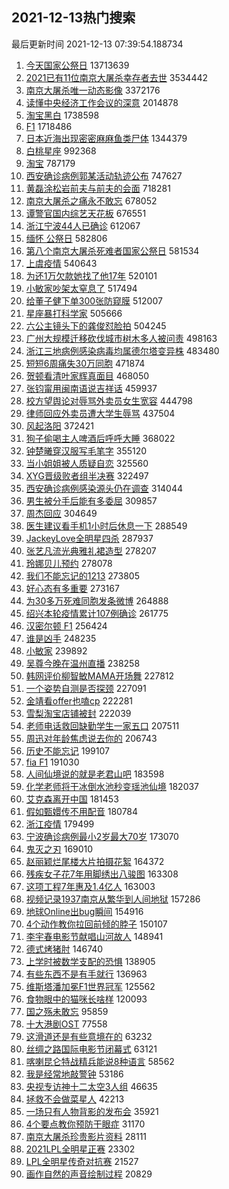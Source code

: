 ## 2021-12-13热门搜索 
最后更新时间 2021-12-13 07:39:54.188734 
1. [今天国家公祭日](https://s.weibo.com/weibo?q=%23%E4%BB%8A%E5%A4%A9%E5%9B%BD%E5%AE%B6%E5%85%AC%E7%A5%AD%E6%97%A5%23&Refer=top) 13713639
1. [2021已有11位南京大屠杀幸存者去世](https://s.weibo.com/weibo?q=2021%E5%B7%B2%E6%9C%8911%E4%BD%8D%E5%8D%97%E4%BA%AC%E5%A4%A7%E5%B1%A0%E6%9D%80%E5%B9%B8%E5%AD%98%E8%80%85%E5%8E%BB%E4%B8%96&Refer=top) 3534442
1. [南京大屠杀唯一动态影像](https://s.weibo.com/weibo?q=%23%E5%8D%97%E4%BA%AC%E5%A4%A7%E5%B1%A0%E6%9D%80%E5%94%AF%E4%B8%80%E5%8A%A8%E6%80%81%E5%BD%B1%E5%83%8F%23&Refer=top) 3372176
1. [读懂中央经济工作会议的深意](https://s.weibo.com/weibo?q=%23%E8%AF%BB%E6%87%82%E4%B8%AD%E5%A4%AE%E7%BB%8F%E6%B5%8E%E5%B7%A5%E4%BD%9C%E4%BC%9A%E8%AE%AE%E7%9A%84%E6%B7%B1%E6%84%8F%23&Refer=top) 2014878
1. [淘宝黑白](https://s.weibo.com/weibo?q=%E6%B7%98%E5%AE%9D%E9%BB%91%E7%99%BD&Refer=top) 1738598
1. [F1](https://s.weibo.com/weibo?q=F1&Refer=top) 1718486
1. [日本近海出现密密麻麻鱼类尸体](https://s.weibo.com/weibo?q=%23%E6%97%A5%E6%9C%AC%E8%BF%91%E6%B5%B7%E5%87%BA%E7%8E%B0%E5%AF%86%E5%AF%86%E9%BA%BB%E9%BA%BB%E9%B1%BC%E7%B1%BB%E5%B0%B8%E4%BD%93%23&Refer=top) 1344379
1. [白桃星座](https://s.weibo.com/weibo?q=%23%E7%99%BD%E6%A1%83%E6%98%9F%E5%BA%A7%23&Refer=top) 992368
1. [淘宝](https://s.weibo.com/weibo?q=%E6%B7%98%E5%AE%9D&Refer=top) 787179
1. [西安确诊病例郭某活动轨迹公布](https://s.weibo.com/weibo?q=%23%E8%A5%BF%E5%AE%89%E7%A1%AE%E8%AF%8A%E7%97%85%E4%BE%8B%E9%83%AD%E6%9F%90%E6%B4%BB%E5%8A%A8%E8%BD%A8%E8%BF%B9%E5%85%AC%E5%B8%83%23&Refer=top) 747627
1. [黄磊涂松岩前夫与前夫的会面](https://s.weibo.com/weibo?q=%23%E9%BB%84%E7%A3%8A%E6%B6%82%E6%9D%BE%E5%B2%A9%E5%89%8D%E5%A4%AB%E4%B8%8E%E5%89%8D%E5%A4%AB%E7%9A%84%E4%BC%9A%E9%9D%A2%23&Refer=top) 718281
1. [南京大屠杀之痛永不敢忘](https://s.weibo.com/weibo?q=%23%E5%8D%97%E4%BA%AC%E5%A4%A7%E5%B1%A0%E6%9D%80%E4%B9%8B%E7%97%9B%E6%B0%B8%E4%B8%8D%E6%95%A2%E5%BF%98%23&Refer=top) 678052
1. [谭警官国内综艺天花板](https://s.weibo.com/weibo?q=%23%E8%B0%AD%E8%AD%A6%E5%AE%98%E5%9B%BD%E5%86%85%E7%BB%BC%E8%89%BA%E5%A4%A9%E8%8A%B1%E6%9D%BF%23&Refer=top) 676551
1. [浙江宁波44人已确诊](https://s.weibo.com/weibo?q=%23%E6%B5%99%E6%B1%9F%E5%AE%81%E6%B3%A244%E4%BA%BA%E5%B7%B2%E7%A1%AE%E8%AF%8A%23&Refer=top) 612067
1. [缅怀 公祭日](https://s.weibo.com/weibo?q=%E7%BC%85%E6%80%80%20%E5%85%AC%E7%A5%AD%E6%97%A5&Refer=top) 582806
1. [第八个南京大屠杀死难者国家公祭日](https://s.weibo.com/weibo?q=%23%E7%AC%AC%E5%85%AB%E4%B8%AA%E5%8D%97%E4%BA%AC%E5%A4%A7%E5%B1%A0%E6%9D%80%E6%AD%BB%E9%9A%BE%E8%80%85%E5%9B%BD%E5%AE%B6%E5%85%AC%E7%A5%AD%E6%97%A5%23&Refer=top) 581534
1. [上虞疫情](https://s.weibo.com/weibo?q=%E4%B8%8A%E8%99%9E%E7%96%AB%E6%83%85&Refer=top) 540643
1. [为还1万欠款她找了他17年](https://s.weibo.com/weibo?q=%23%E4%B8%BA%E8%BF%981%E4%B8%87%E6%AC%A0%E6%AC%BE%E5%A5%B9%E6%89%BE%E4%BA%86%E4%BB%9617%E5%B9%B4%23&Refer=top) 520101
1. [小敏家吵架太窒息了](https://s.weibo.com/weibo?q=%23%E5%B0%8F%E6%95%8F%E5%AE%B6%E5%90%B5%E6%9E%B6%E5%A4%AA%E7%AA%92%E6%81%AF%E4%BA%86%23&Refer=top) 517494
1. [给董子健下单300张防窥膜](https://s.weibo.com/weibo?q=%23%E7%BB%99%E8%91%A3%E5%AD%90%E5%81%A5%E4%B8%8B%E5%8D%95300%E5%BC%A0%E9%98%B2%E7%AA%A5%E8%86%9C%23&Refer=top) 512007
1. [星座暴打科学家](https://s.weibo.com/weibo?q=%E6%98%9F%E5%BA%A7%E6%9A%B4%E6%89%93%E7%A7%91%E5%AD%A6%E5%AE%B6&Refer=top) 505666
1. [六公主镜头下的龚俊怼脸拍](https://s.weibo.com/weibo?q=%23%E5%85%AD%E5%85%AC%E4%B8%BB%E9%95%9C%E5%A4%B4%E4%B8%8B%E7%9A%84%E9%BE%9A%E4%BF%8A%E6%80%BC%E8%84%B8%E6%8B%8D%23&Refer=top) 504245
1. [广州大规模迁移砍伐城市树木多人被问责](https://s.weibo.com/weibo?q=%23%E5%B9%BF%E5%B7%9E%E5%A4%A7%E8%A7%84%E6%A8%A1%E8%BF%81%E7%A7%BB%E7%A0%8D%E4%BC%90%E5%9F%8E%E5%B8%82%E6%A0%91%E6%9C%A8%E5%A4%9A%E4%BA%BA%E8%A2%AB%E9%97%AE%E8%B4%A3%23&Refer=top) 498163
1. [浙江三地病例感染病毒均属德尔塔变异株](https://s.weibo.com/weibo?q=%23%E6%B5%99%E6%B1%9F%E4%B8%89%E5%9C%B0%E7%97%85%E4%BE%8B%E6%84%9F%E6%9F%93%E7%97%85%E6%AF%92%E5%9D%87%E5%B1%9E%E5%BE%B7%E5%B0%94%E5%A1%94%E5%8F%98%E5%BC%82%E6%A0%AA%23&Refer=top) 483480
1. [短短6周痛失30万同胞](https://s.weibo.com/weibo?q=%23%E7%9F%AD%E7%9F%AD6%E5%91%A8%E7%97%9B%E5%A4%B130%E4%B8%87%E5%90%8C%E8%83%9E%23&Refer=top) 471874
1. [贺顿看清叶家辉真面目](https://s.weibo.com/weibo?q=%23%E8%B4%BA%E9%A1%BF%E7%9C%8B%E6%B8%85%E5%8F%B6%E5%AE%B6%E8%BE%89%E7%9C%9F%E9%9D%A2%E7%9B%AE%23&Refer=top) 468050
1. [张钧甯用闽南语说吉祥话](https://s.weibo.com/weibo?q=%23%E5%BC%A0%E9%92%A7%E7%94%AF%E7%94%A8%E9%97%BD%E5%8D%97%E8%AF%AD%E8%AF%B4%E5%90%89%E7%A5%A5%E8%AF%9D%23&Refer=top) 459937
1. [校方望舆论对辱骂外卖员女生宽容](https://s.weibo.com/weibo?q=%23%E6%A0%A1%E6%96%B9%E6%9C%9B%E8%88%86%E8%AE%BA%E5%AF%B9%E8%BE%B1%E9%AA%82%E5%A4%96%E5%8D%96%E5%91%98%E5%A5%B3%E7%94%9F%E5%AE%BD%E5%AE%B9%23&Refer=top) 444798
1. [律师回应外卖员遭大学生辱骂](https://s.weibo.com/weibo?q=%23%E5%BE%8B%E5%B8%88%E5%9B%9E%E5%BA%94%E5%A4%96%E5%8D%96%E5%91%98%E9%81%AD%E5%A4%A7%E5%AD%A6%E7%94%9F%E8%BE%B1%E9%AA%82%23&Refer=top) 437504
1. [风起洛阳](https://s.weibo.com/weibo?q=%E9%A3%8E%E8%B5%B7%E6%B4%9B%E9%98%B3&Refer=top) 372421
1. [狗子偷喝主人啤酒后呼呼大睡](https://s.weibo.com/weibo?q=%23%E7%8B%97%E5%AD%90%E5%81%B7%E5%96%9D%E4%B8%BB%E4%BA%BA%E5%95%A4%E9%85%92%E5%90%8E%E5%91%BC%E5%91%BC%E5%A4%A7%E7%9D%A1%23&Refer=top) 368022
1. [钟楚曦穿汉服写毛笔字](https://s.weibo.com/weibo?q=%23%E9%92%9F%E6%A5%9A%E6%9B%A6%E7%A9%BF%E6%B1%89%E6%9C%8D%E5%86%99%E6%AF%9B%E7%AC%94%E5%AD%97%23&Refer=top) 355120
1. [当小姐姐被人质疑自恋](https://s.weibo.com/weibo?q=%E5%BD%93%E5%B0%8F%E5%A7%90%E5%A7%90%E8%A2%AB%E4%BA%BA%E8%B4%A8%E7%96%91%E8%87%AA%E6%81%8B&Refer=top) 325560
1. [XYG晋级败者组半决赛](https://s.weibo.com/weibo?q=%23XYG%E6%99%8B%E7%BA%A7%E8%B4%A5%E8%80%85%E7%BB%84%E5%8D%8A%E5%86%B3%E8%B5%9B%23&Refer=top) 322497
1. [西安确诊病例感染源头仍在调查](https://s.weibo.com/weibo?q=%23%E8%A5%BF%E5%AE%89%E7%A1%AE%E8%AF%8A%E7%97%85%E4%BE%8B%E6%84%9F%E6%9F%93%E6%BA%90%E5%A4%B4%E4%BB%8D%E5%9C%A8%E8%B0%83%E6%9F%A5%23&Refer=top) 314044
1. [男生被分手后能有多委屈](https://s.weibo.com/weibo?q=%23%E7%94%B7%E7%94%9F%E8%A2%AB%E5%88%86%E6%89%8B%E5%90%8E%E8%83%BD%E6%9C%89%E5%A4%9A%E5%A7%94%E5%B1%88%23&Refer=top) 309857
1. [周杰回应](https://s.weibo.com/weibo?q=%23%E5%91%A8%E6%9D%B0%E5%9B%9E%E5%BA%94%23&Refer=top) 304649
1. [医生建议看手机1小时后休息一下](https://s.weibo.com/weibo?q=%23%E5%8C%BB%E7%94%9F%E5%BB%BA%E8%AE%AE%E7%9C%8B%E6%89%8B%E6%9C%BA1%E5%B0%8F%E6%97%B6%E5%90%8E%E4%BC%91%E6%81%AF%E4%B8%80%E4%B8%8B%23&Refer=top) 288549
1. [JackeyLove全明星四杀](https://s.weibo.com/weibo?q=%23JackeyLove%E5%85%A8%E6%98%8E%E6%98%9F%E5%9B%9B%E6%9D%80%23&Refer=top) 287937
1. [张艺凡流光典雅礼裙造型](https://s.weibo.com/weibo?q=%E5%BC%A0%E8%89%BA%E5%87%A1%E6%B5%81%E5%85%89%E5%85%B8%E9%9B%85%E7%A4%BC%E8%A3%99%E9%80%A0%E5%9E%8B&Refer=top) 278207
1. [玲娜贝儿预约](https://s.weibo.com/weibo?q=%E7%8E%B2%E5%A8%9C%E8%B4%9D%E5%84%BF%E9%A2%84%E7%BA%A6&Refer=top) 278078
1. [我们不能忘记的1213](https://s.weibo.com/weibo?q=%23%E6%88%91%E4%BB%AC%E4%B8%8D%E8%83%BD%E5%BF%98%E8%AE%B0%E7%9A%841213%23&Refer=top) 273805
1. [好心态有多重要](https://s.weibo.com/weibo?q=%23%E5%A5%BD%E5%BF%83%E6%80%81%E6%9C%89%E5%A4%9A%E9%87%8D%E8%A6%81%23&Refer=top) 273167
1. [为30多万死难同胞发条微博](https://s.weibo.com/weibo?q=%E4%B8%BA30%E5%A4%9A%E4%B8%87%E6%AD%BB%E9%9A%BE%E5%90%8C%E8%83%9E%E5%8F%91%E6%9D%A1%E5%BE%AE%E5%8D%9A&Refer=top) 264888
1. [绍兴本轮疫情累计107例确诊](https://s.weibo.com/weibo?q=%23%E7%BB%8D%E5%85%B4%E6%9C%AC%E8%BD%AE%E7%96%AB%E6%83%85%E7%B4%AF%E8%AE%A1107%E4%BE%8B%E7%A1%AE%E8%AF%8A%23&Refer=top) 261775
1. [汉密尔顿 F1](https://s.weibo.com/weibo?q=%E6%B1%89%E5%AF%86%E5%B0%94%E9%A1%BF%20F1&Refer=top) 256424
1. [谁是凶手](https://s.weibo.com/weibo?q=%E8%B0%81%E6%98%AF%E5%87%B6%E6%89%8B&Refer=top) 248235
1. [小敏家](https://s.weibo.com/weibo?q=%E5%B0%8F%E6%95%8F%E5%AE%B6&Refer=top) 239892
1. [吴尊今晚在温州直播](https://s.weibo.com/weibo?q=%23%E5%90%B4%E5%B0%8A%E4%BB%8A%E6%99%9A%E5%9C%A8%E6%B8%A9%E5%B7%9E%E7%9B%B4%E6%92%AD%23&Refer=top) 238258
1. [韩网评价柳智敏MAMA开场舞](https://s.weibo.com/weibo?q=%E9%9F%A9%E7%BD%91%E8%AF%84%E4%BB%B7%E6%9F%B3%E6%99%BA%E6%95%8FMAMA%E5%BC%80%E5%9C%BA%E8%88%9E&Refer=top) 227812
1. [一个姿势自测是否探颈](https://s.weibo.com/weibo?q=%23%E4%B8%80%E4%B8%AA%E5%A7%BF%E5%8A%BF%E8%87%AA%E6%B5%8B%E6%98%AF%E5%90%A6%E6%8E%A2%E9%A2%88%23&Refer=top) 227091
1. [金靖看offer也嗑cp](https://s.weibo.com/weibo?q=%23%E9%87%91%E9%9D%96%E7%9C%8Boffer%E4%B9%9F%E5%97%91cp%23&Refer=top) 222281
1. [雪梨淘宝店铺被封](https://s.weibo.com/weibo?q=%23%E9%9B%AA%E6%A2%A8%E6%B7%98%E5%AE%9D%E5%BA%97%E9%93%BA%E8%A2%AB%E5%B0%81%23&Refer=top) 222039
1. [老师电话救回缺勤学生一家五口](https://s.weibo.com/weibo?q=%23%E8%80%81%E5%B8%88%E7%94%B5%E8%AF%9D%E6%95%91%E5%9B%9E%E7%BC%BA%E5%8B%A4%E5%AD%A6%E7%94%9F%E4%B8%80%E5%AE%B6%E4%BA%94%E5%8F%A3%23&Refer=top) 207511
1. [周迅对年龄焦虑说去你的](https://s.weibo.com/weibo?q=%23%E5%91%A8%E8%BF%85%E5%AF%B9%E5%B9%B4%E9%BE%84%E7%84%A6%E8%99%91%E8%AF%B4%E5%8E%BB%E4%BD%A0%E7%9A%84%23&Refer=top) 206743
1. [历史不能忘记](https://s.weibo.com/weibo?q=%23%E5%8E%86%E5%8F%B2%E4%B8%8D%E8%83%BD%E5%BF%98%E8%AE%B0%23&Refer=top) 199107
1. [fia F1](https://s.weibo.com/weibo?q=fia%20F1&Refer=top) 191030
1. [人间仙境说的就是老君山吧](https://s.weibo.com/weibo?q=%23%E4%BA%BA%E9%97%B4%E4%BB%99%E5%A2%83%E8%AF%B4%E7%9A%84%E5%B0%B1%E6%98%AF%E8%80%81%E5%90%9B%E5%B1%B1%E5%90%A7%23&Refer=top) 183598
1. [化学老师将干冰倒水池秒变瑶池仙境](https://s.weibo.com/weibo?q=%23%E5%8C%96%E5%AD%A6%E8%80%81%E5%B8%88%E5%B0%86%E5%B9%B2%E5%86%B0%E5%80%92%E6%B0%B4%E6%B1%A0%E7%A7%92%E5%8F%98%E7%91%B6%E6%B1%A0%E4%BB%99%E5%A2%83%23&Refer=top) 182037
1. [艾克森离开中国](https://s.weibo.com/weibo?q=%23%E8%89%BE%E5%85%8B%E6%A3%AE%E7%A6%BB%E5%BC%80%E4%B8%AD%E5%9B%BD%23&Refer=top) 181453
1. [假如甄嬛传不用配音](https://s.weibo.com/weibo?q=%23%E5%81%87%E5%A6%82%E7%94%84%E5%AC%9B%E4%BC%A0%E4%B8%8D%E7%94%A8%E9%85%8D%E9%9F%B3%23&Refer=top) 180784
1. [浙江疫情](https://s.weibo.com/weibo?q=%E6%B5%99%E6%B1%9F%E7%96%AB%E6%83%85&Refer=top) 179499
1. [宁波确诊病例最小2岁最大70岁](https://s.weibo.com/weibo?q=%23%E5%AE%81%E6%B3%A2%E7%A1%AE%E8%AF%8A%E7%97%85%E4%BE%8B%E6%9C%80%E5%B0%8F2%E5%B2%81%E6%9C%80%E5%A4%A770%E5%B2%81%23&Refer=top) 173070
1. [鬼灭之刃](https://s.weibo.com/weibo?q=%E9%AC%BC%E7%81%AD%E4%B9%8B%E5%88%83&Refer=top) 169010
1. [赵丽颖烂尾楼大片拍摄花絮](https://s.weibo.com/weibo?q=%23%E8%B5%B5%E4%B8%BD%E9%A2%96%E7%83%82%E5%B0%BE%E6%A5%BC%E5%A4%A7%E7%89%87%E6%8B%8D%E6%91%84%E8%8A%B1%E7%B5%AE%23&Refer=top) 164372
1. [残疾女子花7年用脚绣出八骏图](https://s.weibo.com/weibo?q=%23%E6%AE%8B%E7%96%BE%E5%A5%B3%E5%AD%90%E8%8A%B17%E5%B9%B4%E7%94%A8%E8%84%9A%E7%BB%A3%E5%87%BA%E5%85%AB%E9%AA%8F%E5%9B%BE%23&Refer=top) 163308
1. [这项工程7年惠及1.4亿人](https://s.weibo.com/weibo?q=%23%E8%BF%99%E9%A1%B9%E5%B7%A5%E7%A8%8B7%E5%B9%B4%E6%83%A0%E5%8F%8A1.4%E4%BA%BF%E4%BA%BA%23&Refer=top) 163003
1. [视频记录1937南京从繁华到人间地狱](https://s.weibo.com/weibo?q=%E8%A7%86%E9%A2%91%E8%AE%B0%E5%BD%951937%E5%8D%97%E4%BA%AC%E4%BB%8E%E7%B9%81%E5%8D%8E%E5%88%B0%E4%BA%BA%E9%97%B4%E5%9C%B0%E7%8B%B1&Refer=top) 157286
1. [地球Online出bug瞬间](https://s.weibo.com/weibo?q=%23%E5%9C%B0%E7%90%83Online%E5%87%BAbug%E7%9E%AC%E9%97%B4%23&Refer=top) 154916
1. [4个动作教你拉回前倾的脖子](https://s.weibo.com/weibo?q=%234%E4%B8%AA%E5%8A%A8%E4%BD%9C%E6%95%99%E4%BD%A0%E6%8B%89%E5%9B%9E%E5%89%8D%E5%80%BE%E7%9A%84%E8%84%96%E5%AD%90%23&Refer=top) 150107
1. [李宇春电影节献唱山河故人](https://s.weibo.com/weibo?q=%23%E6%9D%8E%E5%AE%87%E6%98%A5%E7%94%B5%E5%BD%B1%E8%8A%82%E7%8C%AE%E5%94%B1%E5%B1%B1%E6%B2%B3%E6%95%85%E4%BA%BA%23&Refer=top) 148941
1. [德式烤猪肘](https://s.weibo.com/weibo?q=%E5%BE%B7%E5%BC%8F%E7%83%A4%E7%8C%AA%E8%82%98&Refer=top) 146740
1. [上学时被数学支配的恐惧](https://s.weibo.com/weibo?q=%23%E4%B8%8A%E5%AD%A6%E6%97%B6%E8%A2%AB%E6%95%B0%E5%AD%A6%E6%94%AF%E9%85%8D%E7%9A%84%E6%81%90%E6%83%A7%23&Refer=top) 138905
1. [有些东西不是有手就行](https://s.weibo.com/weibo?q=%23%E6%9C%89%E4%BA%9B%E4%B8%9C%E8%A5%BF%E4%B8%8D%E6%98%AF%E6%9C%89%E6%89%8B%E5%B0%B1%E8%A1%8C%23&Refer=top) 136963
1. [维斯塔潘加冕F1世界冠军](https://s.weibo.com/weibo?q=%23%E7%BB%B4%E6%96%AF%E5%A1%94%E6%BD%98%E5%8A%A0%E5%86%95F1%E4%B8%96%E7%95%8C%E5%86%A0%E5%86%9B%23&Refer=top) 125562
1. [食物眼中的猫咪长啥样](https://s.weibo.com/weibo?q=%23%E9%A3%9F%E7%89%A9%E7%9C%BC%E4%B8%AD%E7%9A%84%E7%8C%AB%E5%92%AA%E9%95%BF%E5%95%A5%E6%A0%B7%23&Refer=top) 120093
1. [国之殇未敢忘](https://s.weibo.com/weibo?q=%23%E5%9B%BD%E4%B9%8B%E6%AE%87%E6%9C%AA%E6%95%A2%E5%BF%98%23&Refer=top) 95859
1. [十大港剧OST](https://s.weibo.com/weibo?q=%23%E5%8D%81%E5%A4%A7%E6%B8%AF%E5%89%A7OST%23&Refer=top) 77558
1. [这滑道还是有些意境在的](https://s.weibo.com/weibo?q=%23%E8%BF%99%E6%BB%91%E9%81%93%E8%BF%98%E6%98%AF%E6%9C%89%E4%BA%9B%E6%84%8F%E5%A2%83%E5%9C%A8%E7%9A%84%23&Refer=top) 63232
1. [丝绸之路国际电影节闭幕式](https://s.weibo.com/weibo?q=%23%E4%B8%9D%E7%BB%B8%E4%B9%8B%E8%B7%AF%E5%9B%BD%E9%99%85%E7%94%B5%E5%BD%B1%E8%8A%82%E9%97%AD%E5%B9%95%E5%BC%8F%23&Refer=top) 63121
1. [喀喇昆仑特战精兵能说8种语言](https://s.weibo.com/weibo?q=%23%E5%96%80%E5%96%87%E6%98%86%E4%BB%91%E7%89%B9%E6%88%98%E7%B2%BE%E5%85%B5%E8%83%BD%E8%AF%B48%E7%A7%8D%E8%AF%AD%E8%A8%80%23&Refer=top) 58562
1. [我是经常地敲警钟](https://s.weibo.com/weibo?q=%23%E6%88%91%E6%98%AF%E7%BB%8F%E5%B8%B8%E5%9C%B0%E6%95%B2%E8%AD%A6%E9%92%9F%23&Refer=top) 53186
1. [央视专访神十二太空3人组](https://s.weibo.com/weibo?q=%23%E5%A4%AE%E8%A7%86%E4%B8%93%E8%AE%BF%E7%A5%9E%E5%8D%81%E4%BA%8C%E5%A4%AA%E7%A9%BA3%E4%BA%BA%E7%BB%84%23&Refer=top) 46635
1. [拯救不会做菜星人](https://s.weibo.com/weibo?q=%23%E6%8B%AF%E6%95%91%E4%B8%8D%E4%BC%9A%E5%81%9A%E8%8F%9C%E6%98%9F%E4%BA%BA%23&Refer=top) 42213
1. [一场只有人物背影的发布会](https://s.weibo.com/weibo?q=%23%E4%B8%80%E5%9C%BA%E5%8F%AA%E6%9C%89%E4%BA%BA%E7%89%A9%E8%83%8C%E5%BD%B1%E7%9A%84%E5%8F%91%E5%B8%83%E4%BC%9A%23&Refer=top) 35921
1. [4个要点教你预防干眼症](https://s.weibo.com/weibo?q=%234%E4%B8%AA%E8%A6%81%E7%82%B9%E6%95%99%E4%BD%A0%E9%A2%84%E9%98%B2%E5%B9%B2%E7%9C%BC%E7%97%87%23&Refer=top) 31170
1. [南京大屠杀珍贵影片资料](https://s.weibo.com/weibo?q=%23%E5%8D%97%E4%BA%AC%E5%A4%A7%E5%B1%A0%E6%9D%80%E7%8F%8D%E8%B4%B5%E5%BD%B1%E7%89%87%E8%B5%84%E6%96%99%23&Refer=top) 28111
1. [2021LPL全明星正赛](https://s.weibo.com/weibo?q=%232021LPL%E5%85%A8%E6%98%8E%E6%98%9F%E6%AD%A3%E8%B5%9B%23&Refer=top) 23302
1. [LPL全明星传奇对抗赛](https://s.weibo.com/weibo?q=%23LPL%E5%85%A8%E6%98%8E%E6%98%9F%E4%BC%A0%E5%A5%87%E5%AF%B9%E6%8A%97%E8%B5%9B%23&Refer=top) 21527
1. [画作自然的声音绘制过程](https://s.weibo.com/weibo?q=%E7%94%BB%E4%BD%9C%E8%87%AA%E7%84%B6%E7%9A%84%E5%A3%B0%E9%9F%B3%E7%BB%98%E5%88%B6%E8%BF%87%E7%A8%8B&Refer=top) 20829
